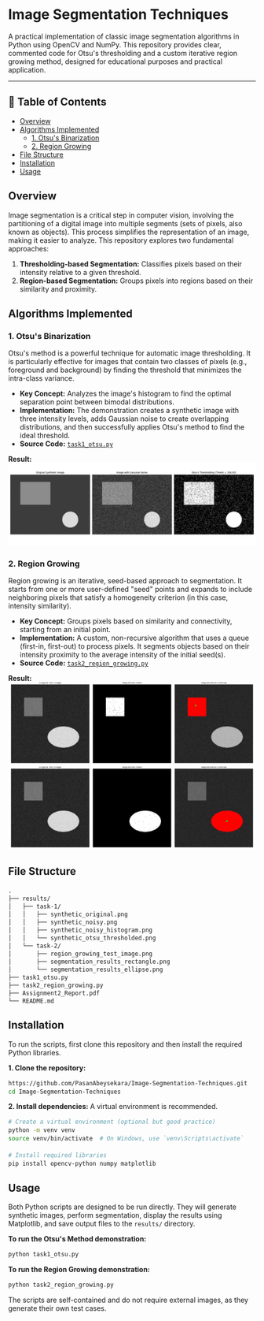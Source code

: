 # Image Segmentation Techniques

A practical implementation of classic image segmentation algorithms in Python using OpenCV and NumPy. This repository provides clear, commented code for Otsu's thresholding and a custom iterative region growing method, designed for educational purposes and practical application.

<!-- ![Segmentation Showcase](https://github.com/YOUR_USERNAME/Python-Image-Segmentation-Techniques/assets/YOUR_ASSET_ID/segmentation_showcase.png)  -->
<!-- **Action:** Create a side-by-side comparison image of your best Otsu and Region Growing results, upload it to your repo (e.g., in a new '.github/assets' folder), and replace this link. -->

---

## 📖 Table of Contents

- [Overview](#-overview)
- [Algorithms Implemented](#-algorithms-implemented)
  - [1. Otsu's Binarization](#1-otsus-binarization)
  - [2. Region Growing](#2-region-growing)
- [File Structure](#-file-structure)
- [Installation](#-installation)
- [Usage](#-usage)

## Overview

Image segmentation is a critical step in computer vision, involving the partitioning of a digital image into multiple segments (sets of pixels, also known as objects). This process simplifies the representation of an image, making it easier to analyze. This repository explores two fundamental approaches:

1.  **Thresholding-based Segmentation:** Classifies pixels based on their intensity relative to a given threshold.
2.  **Region-based Segmentation:** Groups pixels into regions based on their similarity and proximity.

## Algorithms Implemented

### 1. Otsu's Binarization

Otsu's method is a powerful technique for automatic image thresholding. It is particularly effective for images that contain two classes of pixels (e.g., foreground and background) by finding the threshold that minimizes the intra-class variance.

-   **Key Concept:** Analyzes the image's histogram to find the optimal separation point between bimodal distributions.
-   **Implementation:** The demonstration creates a synthetic image with three intensity levels, adds Gaussian noise to create overlapping distributions, and then successfully applies Otsu's method to find the ideal threshold.
-   **Source Code:** [`task1_otsu.py`](./task1_otsu.py)

**Result:**
![Otsu's Method Result](results/task-1/task1_comparison.png)
<!-- **Action:** Upload your 'task1_comparison.png' and replace this link. -->

### 2. Region Growing

Region growing is an iterative, seed-based approach to segmentation. It starts from one or more user-defined "seed" points and expands to include neighboring pixels that satisfy a homogeneity criterion (in this case, intensity similarity).

-   **Key Concept:** Groups pixels based on similarity and connectivity, starting from an initial point.
-   **Implementation:** A custom, non-recursive algorithm that uses a queue (first-in, first-out) to process pixels. It segments objects based on their intensity proximity to the average intensity of the initial seed(s).
-   **Source Code:** [`task2_region_growing.py`](./task2_region_growing.py)

**Result:**
![Region Growing Result](results/task-2/segmentation_results_rectangle.png)
![Region Growing Result](results/task-2/segmentation_results_ellipse.png)
<!-- **Action:** Upload one of your region growing result composites and replace this link. -->

## File Structure

```
.
├── results/
│   ├── task-1/
│   │   ├── synthetic_original.png
│   │   ├── synthetic_noisy.png
│   │   ├── synthetic_noisy_histogram.png
│   │   └── synthetic_otsu_thresholded.png
│   └── task-2/
│       ├── region_growing_test_image.png
│       ├── segmentation_results_rectangle.png
│       └── segmentation_results_ellipse.png
├── task1_otsu.py
├── task2_region_growing.py
├── Assignment2_Report.pdf
└── README.md
```

## Installation

To run the scripts, first clone this repository and then install the required Python libraries.

**1. Clone the repository:**
```bash
https://github.com/PasanAbeysekara/Image-Segmentation-Techniques.git
cd Image-Segmentation-Techniques
```

**2. Install dependencies:**
A virtual environment is recommended.
```bash
# Create a virtual environment (optional but good practice)
python -m venv venv
source venv/bin/activate  # On Windows, use `venv\Scripts\activate`

# Install required libraries
pip install opencv-python numpy matplotlib
```

## Usage

Both Python scripts are designed to be run directly. They will generate synthetic images, perform segmentation, display the results using Matplotlib, and save output files to the `results/` directory.

**To run the Otsu's Method demonstration:**
```bash
python task1_otsu.py
```

**To run the Region Growing demonstration:**
```bash
python task2_region_growing.py
```
The scripts are self-contained and do not require external images, as they generate their own test cases.

